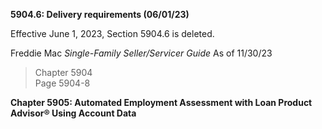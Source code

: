 **5904.6: Delivery requirements (06/01/23)**

Effective June 1, 2023, Section 5904.6 is deleted.

Freddie Mac *Single-Family Seller/Servicer Guide* As of 11/30/23

> Chapter 5904\
> Page 5904-8

**Chapter 5905: Automated Employment Assessment with Loan Product
Advisor® Using Account Data**